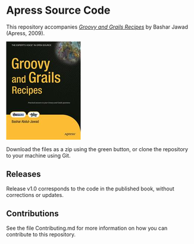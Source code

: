 # Apress Source Code

This repository accompanies [*Groovy and Grails Recipes*](http://www.apress.com/9781430216001) by Bashar Jawad (Apress, 2009).

![Cover image](9781430216001.jpg)

Download the files as a zip using the green button, or clone the repository to your machine using Git.

## Releases

Release v1.0 corresponds to the code in the published book, without corrections or updates.

## Contributions

See the file Contributing.md for more information on how you can contribute to this repository.
